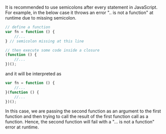 
  It is recommended to use semicolons after every statement in JavaScript. For example, in the below case it throws an error ".. is not a function" at runtime due to missing semicolon.

  ```javascript
  // define a function
  var fn = function () {
      //...
  } // semicolon missing at this line

  // then execute some code inside a closure
  (function () {
      //...
  })();
  ```

  and it will be interpreted as

  ```javascript
  var fn = function () {
      //...
  }(function () {
      //...
  })();
  ```

  In this case, we are passing the second function as an argument to the first function and then trying to call the result of the first function call as a function. Hence, the second function will fail with a "... is not a function" error at runtime.
